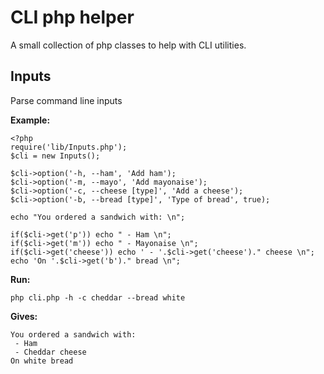 # CLI php helper

A small collection of php classes to help with CLI utilities. 

## Inputs

Parse command line inputs

__Example:__

	<?php
	require('lib/Inputs.php');
	$cli = new Inputs();
	
	$cli->option('-h, --ham', 'Add ham');
	$cli->option('-m, --mayo', 'Add mayonaise');
	$cli->option('-c, --cheese [type]', 'Add a cheese');
	$cli->option('-b, --bread [type]', 'Type of bread', true);
	
	echo "You ordered a sandwich with: \n";
	
	if($cli->get('p')) echo " - Ham \n";
	if($cli->get('m')) echo " - Mayonaise \n";
	if($cli->get('cheese')) echo ' - '.$cli->get('cheese')." cheese \n";
	echo 'On '.$cli->get('b')." bread \n";

__Run:__

	php cli.php -h -c cheddar --bread white

__Gives:__
	
	You ordered a sandwich with:
	 - Ham
	 - Cheddar cheese
	On white bread

